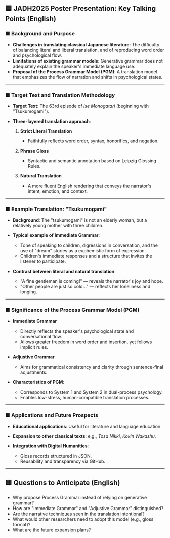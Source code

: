 ## 🟦 JADH2025 Poster Presentation: Key Talking Points (English)

### ■ Background and Purpose

* **Challenges in translating classical Japanese literature**: The difficulty of balancing literal and liberal translation, and of reproducing word order and psychological flow.
* **Limitations of existing grammar models**: Generative grammar does not adequately explain the speaker's immediate language use.
* **Proposal of the Process Grammar Model (PGM)**: A translation model that emphasizes the flow of narration and shifts in psychological states.

---

### ■ Target Text and Translation Methodology

* **Target Text**: The 63rd episode of *Ise Monogatari* (beginning with "Tsukumogami").
* **Three-layered translation approach**:

  1. **Strict Literal Translation**

     * Faithfully reflects word order, syntax, honorifics, and negation.
  2. **Phrase Gloss**

     * Syntactic and semantic annotation based on Leipzig Glossing Rules.
  3. **Natural Translation**

     * A more fluent English rendering that conveys the narrator's intent, emotion, and context.

---

### ■ Example Translation: "Tsukumogami"

* **Background**: The "tsukumogami" is not an elderly woman, but a relatively young mother with three children.
* **Typical example of Immediate Grammar**:

  * Tone of speaking to children, digressions in conversation, and the use of "dream" stories as a euphemistic form of expression.
  * Children's immediate responses and a structure that invites the listener to participate.
* **Contrast between literal and natural translation**:

  * "A fine gentleman is coming!" — reveals the narrator's joy and hope.
  * "Other people are just so cold..." — reflects her loneliness and longing.

---

### ■ Significance of the Process Grammar Model (PGM)

* **Immediate Grammar**

  * Directly reflects the speaker's psychological state and conversational flow.
  * Allows greater freedom in word order and insertion, yet follows implicit rules.
* **Adjustive Grammar**

  * Aims for grammatical consistency and clarity through sentence-final adjustments.
* **Characteristics of PGM**:

  * Corresponds to System 1 and System 2 in dual-process psychology.
  * Enables low-stress, human-compatible translation processes.

---

### ■ Applications and Future Prospects

* **Educational applications**: Useful for literature and language education.
* **Expansion to other classical texts**: e.g., *Tosa Nikki*, *Kokin Wakashu*.
* **Integration with Digital Humanities**:

  * Gloss records structured in JSON.
  * Reusability and transparency via GitHub.

---

## 🟨 Questions to Anticipate (English)

* Why propose Process Grammar instead of relying on generative grammar?
* How are "Immediate Grammar" and "Adjustive Grammar" distinguished?
* Are the narrative techniques seen in the translation intentional?
* What would other researchers need to adopt this model (e.g., gloss format)?
* What are the future expansion plans?


